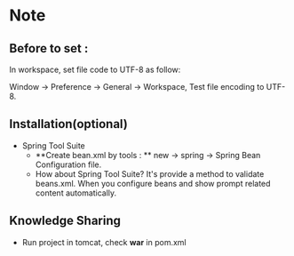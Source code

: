 # Note

## Before to set :
In workspace, set file code to UTF-8 as follow:

Window -> Preference -> General -> Workspace, Test file encoding to UTF-8.

## Installation(optional)

- Spring Tool Suite
	- **Create bean.xml by tools : ** new -> spring -> Spring Bean Configuration file.
	- How about Spring Tool Suite? It's provide a method to validate beans.xml. When you configure beans and show prompt related content automatically.
	
## Knowledge Sharing

- Run project in tomcat, check <packaging>**war**</packaging> in pom.xml